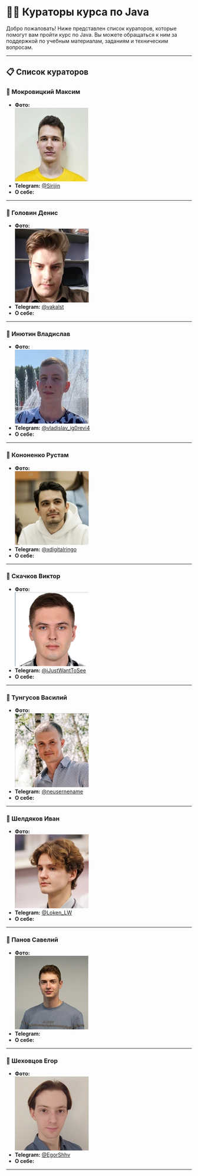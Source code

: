 # 👨‍🏫 Кураторы курса по Java

Добро пожаловать! Ниже представлен список кураторов, которые помогут вам пройти курс по Java. Вы можете обращаться к ним за поддержкой по учебным материалам, заданиям и техническим вопросам.

---

## 📋 Список кураторов

### 👤 Мокровицкий Максим

- **Фото:**  
  ![Мокровицкий](./images/mokrovitskij.jpg)
- **Telegram:** [@Sirijin](https://t.me/sirijin)
- **О себе:** 

---

### 👤 Головин Денис

- **Фото:**  
  ![Головин](./images/dgolovin.jpg)
- **Telegram:** [@vakalst](https://t.me/vakalst)
- **О себе:** 

---

### 👤 Инютин Владислав

- **Фото:**  
  ![Инютин](./images/injutin.jpg)
- **Telegram:** [@vladislav_ig0revi4](https://t.me/vladislav_ig0revi4)
- **О себе:** 

---

### 👤 Кононенко Рустам

- **Фото:**  
  ![Кононенко](./images/kononenko.jpg)
- **Telegram:** [@xdigitalringo](https://t.me/xdigitalringo)
- **О себе:** 

---

### 👤 Скачков Виктор

- **Фото:**  
  ![Скачков](./images/vskachkov.jpg)
- **Telegram:** [@iJustWantToSee](https://t.me/iJustWantToSee)
- **О себе:** 

---

### 👤 Тунгусов Василий

- **Фото:**  
  ![Тунгусов](./images/tungusov.jpg)
- **Telegram:** [@neusernename](https://t.me/neusernename)
- **О себе:** 

---

### 👤 Шелдяков Иван

- **Фото:**  
  ![Шелдяков](./images/sheldjakov.jpg)
- **Telegram:** [@Loken_LW](https://t.me/Loken_LW)
- **О себе:** 

---

### 👤 Панов Савелий

- **Фото:**  
  ![Панов](./images/spanov.jpg)
- **Telegram:** [](https://t.me/)
- **О себе:** 

---

### 👤 Шеховцов Егор

- **Фото:**  
  ![Шеховцов](./images/eshekhovtsov.jpg)
- **Telegram:** [@EgorShhv](https://t.me/EgorShhv)
- **О себе:** 

---